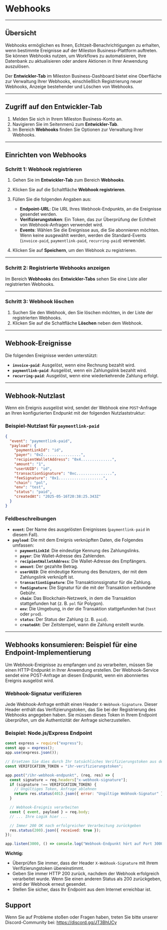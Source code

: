 # Webhooks

---

## Übersicht

Webhooks ermöglichen es Ihnen, Echtzeit-Benachrichtigungen zu erhalten, wenn bestimmte Ereignisse auf der Mileston Business-Plattform auftreten. Sie können Webhooks nutzen, um Workflows zu automatisieren, Ihre Datenbank zu aktualisieren oder andere Aktionen in Ihrer Anwendung auszulösen.

Der **Entwickler-Tab** im Mileston Business-Dashboard bietet eine Oberfläche zur Verwaltung Ihrer Webhooks, einschließlich Registrierung neuer Webhooks, Anzeige bestehender und Löschen von Webhooks.

---

## Zugriff auf den Entwickler-Tab

1. Melden Sie sich in Ihrem Mileston Business-Konto an.
2. Navigieren Sie im Seitenmenü zum **Entwickler-Tab**.
3. Im Bereich **Webhooks** finden Sie Optionen zur Verwaltung Ihrer Webhooks.

---

## Einrichten von Webhooks

### **Schritt 1: Webhook registrieren**

1. Gehen Sie im **Entwickler-Tab** zum Bereich **Webhooks**.
2. Klicken Sie auf die Schaltfläche **Webhook registrieren**.
3. Füllen Sie die folgenden Angaben aus:

   - **Endpoint-URL**: Die URL Ihres Webhook-Endpunkts, an die Ereignisse gesendet werden.
   - **Verifizierungstoken**: Ein Token, das zur Überprüfung der Echtheit von Webhook-Anfragen verwendet wird.
   - **Events**: Wählen Sie die Ereignisse aus, die Sie abonnieren möchten. Wenn keine ausgewählt werden, werden die Standard-Events (`invoice-paid`, `paymentlink-paid`, `recurring-paid`) verwendet.

4. Klicken Sie auf **Speichern**, um den Webhook zu registrieren.

---

### **Schritt 2: Registrierte Webhooks anzeigen**

Im Bereich **Webhooks** des **Entwickler-Tabs** sehen Sie eine Liste aller registrierten Webhooks.

---

### **Schritt 3: Webhook löschen**

1. Suchen Sie den Webhook, den Sie löschen möchten, in der Liste der registrierten Webhooks.
2. Klicken Sie auf die Schaltfläche **Löschen** neben dem Webhook.

---

## Webhook-Ereignisse

Die folgenden Ereignisse werden unterstützt:

- **`invoice-paid`**: Ausgelöst, wenn eine Rechnung bezahlt wird.
- **`paymentlink-paid`**: Ausgelöst, wenn ein Zahlungslink bezahlt wird.
- **`recurring-paid`**: Ausgelöst, wenn eine wiederkehrende Zahlung erfolgt.

---

## Webhook-Nutzlast

Wenn ein Ereignis ausgelöst wird, sendet der Webhook eine `POST`-Anfrage an Ihren konfigurierten Endpunkt mit der folgenden Nutzlaststruktur:

### Beispiel-Nutzlast für `paymentlink-paid`

```json
{
  "event": "paymentlink-paid",
  "payload": {
    "paymentLinkId": "id",
    "payer": "0x2.................",
    "recipientWalletAddress": "0x4..............",
    "amount": "1",
    "userUUID": "id",
    "transactionSignature": "0xc................",
    "feeSignature": "0x1....................",
    "chain": "pol",
    "env": "test",
    "status": "paid",
    "createdAt": "2025-05-16T20:38:25.343Z"
  }
}
```

### Feldbeschreibungen

- **`event`**: Der Name des ausgelösten Ereignisses (`paymentlink-paid` in diesem Fall).
- **`payload`**: Die mit dem Ereignis verknüpften Daten, die Folgendes umfassen:
  - **`paymentLinkId`**: Die eindeutige Kennung des Zahlungslinks.
  - **`payer`**: Die Wallet-Adresse des Zahlenden.
  - **`recipientWalletAddress`**: Die Wallet-Adresse des Empfängers.
  - **`amount`**: Der gezahlte Betrag.
  - **`userUUID`**: Die eindeutige Kennung des Benutzers, der mit dem Zahlungslink verknüpft ist.
  - **`transactionSignature`**: Die Transaktionssignatur für die Zahlung.
  - **`feeSignature`**: Die Signatur für die mit der Transaktion verbundene Gebühr.
  - **`chain`**: Das Blockchain-Netzwerk, in dem die Transaktion stattgefunden hat (z. B. `pol` für Polygon).
  - **`env`**: Die Umgebung, in der die Transaktion stattgefunden hat (`test` oder `prod`).
  - **`status`**: Der Status der Zahlung (z. B. `paid`).
  - **`createdAt`**: Der Zeitstempel, wann die Zahlung erstellt wurde.

---

## Webhooks konsumieren: Beispiel für eine Endpoint-Implementierung

Um Webhook-Ereignisse zu empfangen und zu verarbeiten, müssen Sie einen HTTP-Endpunkt in Ihrer Anwendung erstellen. Der Webhook-Service sendet eine POST-Anfrage an diesen Endpunkt, wenn ein abonniertes Ereignis ausgelöst wird.

### **Webhook-Signatur verifizieren**

Jede Webhook-Anfrage enthält einen Header `X-Webhook-Signature`. Dieser Header enthält das Verifizierungstoken, das Sie bei der Registrierung des Webhooks angegeben haben. Sie müssen dieses Token in Ihrem Endpoint überprüfen, um die Authentizität der Anfrage sicherzustellen.

### **Beispiel: Node.js/Express Endpoint**

```javascript
const express = require("express");
const app = express();
app.use(express.json());

// Ersetzen Sie dies durch Ihr tatsächliches Verifizierungstoken aus dem Dashboard
const VERIFICATION_TOKEN = "ihr-verifizierungstoken";

app.post("/ihr-webhook-endpunkt", (req, res) => {
  const signature = req.headers["x-webhook-signature"];
  if (signature !== VERIFICATION_TOKEN) {
    // Ungültiges Token, Anfrage ablehnen
    return res.status(401).json({ error: "Ungültige Webhook-Signatur" });
  }

  // Webhook-Ereignis verarbeiten
  const { event, payload } = req.body;
  // ... Ihre Logik hier ...

  // Immer 200 OK nach erfolgreicher Verarbeitung zurückgeben
  res.status(200).json({ received: true });
});

app.listen(3000, () => console.log("Webhook-Endpunkt hört auf Port 3000"));
```

**Wichtig:**

- Überprüfen Sie immer, dass der Header `X-Webhook-Signature` mit Ihrem Verifizierungstoken übereinstimmt.
- Geben Sie immer HTTP 200 zurück, nachdem der Webhook erfolgreich verarbeitet wurde. Wenn Sie einen anderen Status als 200 zurückgeben, wird der Webhook erneut gesendet.
- Stellen Sie sicher, dass Ihr Endpoint aus dem Internet erreichbar ist.

## Support

Wenn Sie auf Probleme stoßen oder Fragen haben, treten Sie bitte unserer Discord-Community bei: https://discord.gg/JT3BhUCy
